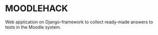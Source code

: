 # MOODLEHACK

Web application on Django-framework
to collect ready-made answers to tests in the Moodle system.
